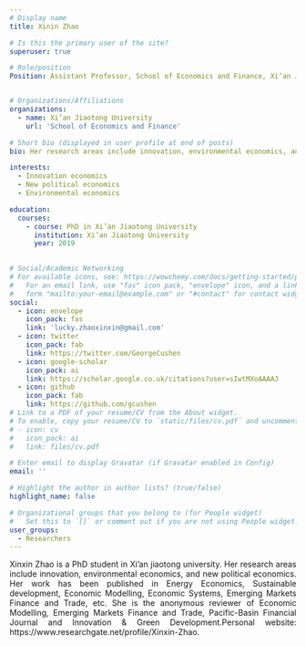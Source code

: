 ```yaml
---
# Display name
title: Xinin Zhao

# Is this the primary user of the site?
superuser: true

# Role/position
Position: Assistant Professor, School of Economics and Finance, Xi’an Jiaotong University


# Organizations/Affiliations
organizations:
  - name: Xi’an Jiaotong University
    url: 'School of Economics and Finance'

# Short bio (displayed in user profile at end of posts)
bio: Her research areas include innovation, environmental economics, and new political economics.

interests:
  - Innovation economics
  - New political economics
  - Environmental economics

education:
  courses:
    - course: PhD in Xi’an Jiaotong University
      institution: Xi’an Jiaotong University
      year: 2019
    

# Social/Academic Networking
# For available icons, see: https://wowchemy.com/docs/getting-started/page-builder/#icons
#   For an email link, use "fas" icon pack, "envelope" icon, and a link in the
#   form "mailto:your-email@example.com" or "#contact" for contact widget.
social:
  - icon: envelope
    icon_pack: fas
    link: 'lucky.zhaoxinxin@gmail.com'
  - icon: twitter
    icon_pack: fab
    link: https://twitter.com/GeorgeCushen
  - icon: google-scholar
    icon_pack: ai
    link: https://scholar.google.co.uk/citations?user=sIwtMXoAAAAJ
  - icon: github
    icon_pack: fab
    link: https://github.com/gcushen
# Link to a PDF of your resume/CV from the About widget.
# To enable, copy your resume/CV to `static/files/cv.pdf` and uncomment the lines below.
# - icon: cv
#   icon_pack: ai
#   link: files/cv.pdf

# Enter email to display Gravatar (if Gravatar enabled in Config)
email: ''

# Highlight the author in author lists? (true/false)
highlight_name: false

# Organizational groups that you belong to (for People widget)
#   Set this to `[]` or comment out if you are not using People widget.
user_groups:
  - Researchers
---
```


<div style="text-align: justify">
Xinxin Zhao is a PhD student in Xi’an jiaotong university. Her research areas include innovation, environmental economics, and new political economics. Her work has been published in Energy Economics, Sustainable development, Economic Modelling, Economic Systems, Emerging Markets Finance and Trade, etc. She is the anonymous reviewer of Economic Modelling, Emerging Markets Finance and Trade, Pacific-Basin Financial Journal and Innovation & Green Development.Personal website: https://www.researchgate.net/profile/Xinxin-Zhao.
</div>

